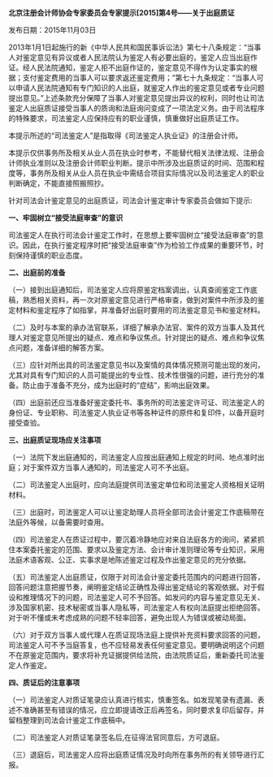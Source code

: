 **北京注册会计师协会专家委员会专家提示[2015]第4号——关于出庭质证**

发布日期：2015年11月03日

2013年1月1日起施行的新《中华人民共和国民事诉讼法》第七十八条规定：“当事人对鉴定意见有异议或者人民法院认为鉴定人有必要出庭的，鉴定人应当出庭作证。经人民法院通知，鉴定人拒不出庭作证的，鉴定意见不得作为认定事实的根据；支付鉴定费用的当事人可以要求返还鉴定费用；”第七十九条规定：“当事人可以申请人民法院通知有专门知识的人出庭，就鉴定人作出的鉴定意见或者专业问题提出意见。”上述条款充分保障了当事人对鉴定意见提出异议的权利，同时也让司法鉴定人出庭质证接受当事人的质询和法庭询问变成了一项法定义务。由于司法程序的特殊要求，司法鉴定人应保持应有的职业谨慎，慎重做好出庭质证工作。

本提示所述的“司法鉴定人”是指取得《司法鉴定人执业证》的注册会计师。

本提示仅供事务所及相关从业人员在执业时参考，不能替代相关法律法规、注册会计师执业准则以及注册会计师职业判断。提示中所涉及出庭质证的时间、范围和程度等，事务所及相关从业人员在执业中需结合项目实际情况以及司法鉴定人的职业判断确定，不能直接照搬照抄。

针对司法会计鉴定意见的出庭质证，司法会计鉴定审计专家委员会做如下提示:

**一、牢固树立“接受法庭审查”的意识**

司法鉴定人在执行司法会计鉴定工作时，在思想上要牢固树立“接受法庭审查”的意识。因此，在执行鉴定程序时把“接受法庭审查”作为检验工作成果的重要环节，时刻保持谨慎的职业态度。

**二、出庭前的准备**

（一）接到出庭通知后，司法鉴定人应将原鉴定档案调出，认真查阅鉴定工作底稿，熟悉相关资料，再一次对原鉴定意见进行严格审查，做到对案件中所涉及的鉴定材料和鉴定程序了如指掌，并准备好出庭时要用的司法鉴定意见书和鉴定材料。

（二）及时与本案的承办法官联系，详细了解承办法官、案件的双方当事人及其代理人对鉴定意见所提出的疑点、难点和争议焦点。针对提出的疑点、难点和争议焦点问题，准备详细的解答方案。

（三）应针对所出具的司法鉴定意见书以及案情的具体情况预测可能出现的发问，尤其对具有专门知识的人员可能提出的专业性、技术性很强的问题，进行充分的准备。防止由于准备不充分，成为出庭时的“症结”，影响出庭效果。

（四）出庭前还应当准备好鉴定委托书、事务所的司法鉴定许可证、司法鉴定人的身份证、专业职称、司法鉴定人执业证书等各种证件的原件和复印件，以备开庭时接受查验。

**三、出庭质证现场应关注事项**

（一）法院下发出庭通知的，司法鉴定人应按出庭通知上规定的时间、地点准时出庭；对于案件双方当事人通知的，司法鉴定人可不予出庭。

（二）司法鉴定人出庭时，应向法庭提供司法鉴定单位和司法鉴定人资格相关证明材料。

（三）出庭时，司法鉴定人可以让鉴定助理人员将全部司法会计鉴定工作底稿带在法庭外等候，以备需要时查用。

（四）司法鉴定人在质证过程中，要沉着冷静地应对来自法庭各方的询问，紧紧抓住本案委托鉴定的范围、要求以及鉴定方法、会计审计准则理论等专业知识，采用法庭术语客观、公正、实事求是地陈述鉴定过程及作出鉴定意见的充分依据。

（五）司法鉴定人出庭质证，仅限于对司法会计鉴定委托范围内的问题进行回答，回答问题注意把握节奏，阐明鉴定结论正确性及得出鉴定结论的客观依据。对于假设和推理情况下的问题，司法鉴定人可不予回答。如发问的内容与鉴定意见无关、涉及国家机密、技术秘密或当事人隐私等，司法鉴定人有权向法庭提出拒绝回答。对于听不懂或未考虑成熟的问题不轻率回答，避免出现人为错误或被动局面。

（六）对于双方当事人或代理人在质证现场法庭上提供补充资料要求回答的问题，司法鉴定人可不予当庭答复，也不应轻易发表任何鉴定意见。要明确说明这个问题不在原鉴定范围内，要求将补充证据提供给法院，由法院质证后，重新委托司法鉴定人作鉴定。

**四、质证后的注意事项**

（一）司法鉴定人对质证笔录应认真进行核实，慎重签名。如发现笔录有遗漏、表述不准确甚至有错误的情况，应立即提请改正后再签名，同时要求复印后留存，并留档整理到司法会计鉴定工作底稿中。

（二）司法鉴定人对质证笔录签名后,在征得法官同意后，方可退庭。

（三）退庭后，司法鉴定人应将出庭质证情况及时向所在事务所的有关领导进行汇报。
